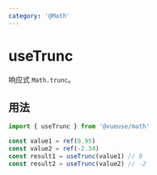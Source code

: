 ```yaml
---
category: '@Math'
---
```


# useTrunc

响应式 `Math.trunc`。

## 用法

```ts
import { useTrunc } from '@vueuse/math'

const value1 = ref(0.95)
const value2 = ref(-2.34)
const result1 = useTrunc(value1) // 0
const result2 = useTrunc(value2) // -2
```
